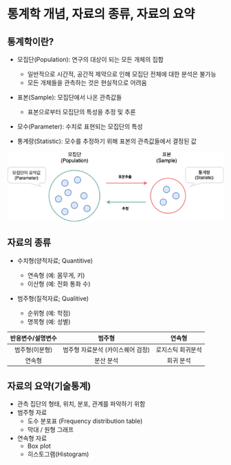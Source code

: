# 통계학 개념, 자료의 종류, 자료의 요약

## 통계학이란?
- 모집단(Population): 연구의 대상이 되는 모든 개체의 집합
	* 일반적으로 시간적, 공간적 제약으로 인해 모집단 전체에 대한 분석은 불가능
	* 모든 개체들을 관측하는 것은 현실적으로 어려움
- 표본(Sample): 모집단에서 나온 관측값들
	* 표본으로부터 모집단의 특성을 추정 및 추론

- 모수(Parameter): 수치로 표현되는 모집단의 특성
- 통계량(Statistic): 모수를 추정하기 위해 표본의 관측값들에서 결정된 값

![intro](../image/Statistics_intro.png)

## 자료의 종류
- 수치형(양적자료; Quantitive)
	* 연속형 (예: 몸무게, 키)
	* 이산형 (예: 전화 통화 수)

- 범주형(질적자료; Qualitive)
	* 순위형 (예: 학점)
	* 명목형 (예: 성별)


반응변수/설명변수|범주형            |  연속형
:-:|:-------------------------:|:-------------------------:
범주형(이분형)|범주형 자료분석 (카이스퀘어 검정) | 로지스틱 회귀분석
연속형|분산 분석 | 회귀 분석

## 자료의 요약(기술통계)
- 관측 집단의 형태, 위치, 분포, 관계를 파악하기 위함
- 범주형 자료
	* 도수 분포표 (Frequency distribution table)
	* 막대 / 원형 그래프
- 연속형 자료
	* Box plot
	* 히스토그램(Histogram)
